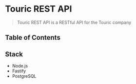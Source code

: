 # Touric REST API

> Touric REST API is a RESTful API for the Touric company

## Table of Contents

## Stack

-   Node.js
-   Fastify
-   PostgreSQL
